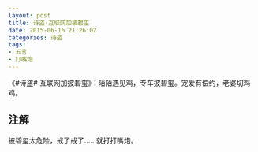 ```yaml
---
layout: post
title: 诗盗·互联网加披碧玺
date: 2015-06-16 21:26:02
categories: 诗盗
tags:
- 五言
- 打嘴炮
---
```

《#诗盗#·互联网加披碧玺》：陌陌遇见鸡，专车披碧玺。宠爱有偿约，老婆切鸡鸡。

## 注解
披碧玺太危险，戒了戒了……就打打嘴炮。
